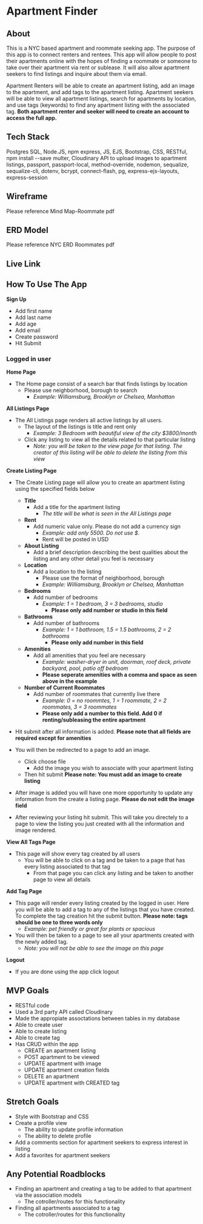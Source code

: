 # Apartment Finder

## About 

This is a NYC based apartment and roommate seeking app. The purpose of this app is to connect renters and rentees. This app will allow people to post their apartments online with the hopes of finding a roommate or someone to take over their apartment via rent or sublease. It will also allow apartment seekers to find listings and inquire about them via email.

Apartment Renters will be able to create an apartment listing, add an image to the apartment, and add tags to the apartment listing. Apartment seekers will be able to view all apartment listings, search for apartments by location, and use tags (keywords) to find any apartment listing with the associated tag. **Both apartment renter and seeker will need to create an account to access the full app.**

## Tech Stack

Postgres SQL, Node.JS, npm express, JS, EJS, Bootstrap, CSS, RESTful, npm install --save multer, Cloudinary API to upload images to apartment listings, passport, passport-local, method-override, nodemon, sequalize, sequalize-cli, dotenv, bcrypt, connect-flash, pg, express-ejs-layouts, express-session

## Wireframe

Please reference Mind Map-Roommate pdf

## ERD Model

Please reference NYC ERD Roommates pdf

## Live Link

## How To Use The App
**Sign Up**
* Add first name
* Add last name
* Add age
* Add email
* Create password
* Hit Submit

### Logged in user
**Home Page**
* The Home page consist of a search bar that finds listings by location
    * Please use neighborhood, borough to search
        * *Example: Williamsburg, Brooklyn or Chelsea, Manhattan*

**All Listings Page**
* The All Listings page renders all active listings by all users.
    * The layout of the listings is title and rent only
        * *Example: 3 Bedroom with beautiful view of the city $3800/month*
    * Click any listing to view all the details related to that particular listing
        * *Note: you will be taken to the view page for that listing. The creator of this listing will be able to delete the listing from this view*

**Create Listing Page**
* The Create Listing page will allow you to create an apartment listing using the specified fields below
    * **Title**
        * Add a title for the apartment listing
            * *The title will be what is seen in the All Listings page*
    * **Rent**
        * Add numeric value only. Please do not add a currency sign
            * *Example: add only 5500. Do not use $.*
            * Rent will be posted in USD
    * **About Listing**
        * Add a brief description describing the best qualities about the listing and any other detail you feel is necessary
    * **Location**
        * Add a location to the listing
            * Please use the format of neighborhood, borough
            * *Example: Williamsburg, Brooklyn or Chelsea, Manhattan*
    * **Bedrooms**
        * Add number of bedrooms
            * *Example: 1 = 1 bedroom, 3 = 3 bedrooms, studio*
                * **Please only add number or studio in this field**
    * **Bathrooms**
        * Add number of bathrooms
            * *Example: 1 = 1 bathroom, 1.5 = 1.5 bathrooms, 2 = 2 bathrooms*
                * **Please only add number in this field**
    * **Amenities**
        * Add all amenities that you feel are necessary
            * *Example: washer-dryer in unit, doorman, roof deck, private backyard, pool, patio off bedroom*
            * **Please seperate amenities with a comma and space as seen above in the example**
    * **Number of Current Roommates**
        * Add number of roommates that currently live there
            * *Example: 0 = no roommtes, 1 = 1 roommate, 2 = 2 roommates, 3 = 3 roommates*
            * **Please only add a number to this field. Add 0 if renting/subleasing the entire apartment**

* Hit submit after all information is added. 
**Please note that all fields are required except for amenities**

* You will then be redirected to a page to add an image. 
    * Click choose file
        * Add the image you wish to associate with your apartment listing
    * Then hit submit
**Please note: You must add an image to create listing**

* After image is added you will have one more opportunity to update any information from the create a listing page. 
**Please do not edit the image field**

* After reviewing your listing hit submit. This will take you directely to a page to view the listing you just created with all the information and image rendered.

**View All Tags Page**
* This page will show every tag created by all users
    * You will be able to click on a tag and be taken to a page that has every listing associated to that tag
        * From that page you can click any listing and be taken to another page to view all details

**Add Tag Page**
* This page will render every listing created by the logged in user. Here you will be able to add a tag to any of the listings that you have created. To complete the tag creation hit the submit button.
    **Please note: tags should be one to three words only**
    * *Example: pet friendly or great for plants or spacious*
* You will then be taken to a page to see all your apartments created with the newly added tag.
    * *Note: you will not be able to see the image on this page*

**Logout**
* If you are done using the app click logout
                   
## MVP Goals

* RESTful code
* Used a 3rd party API called Cloudinary
* Made the appropiate assoctations between tables in my database
* Able to create user
* Able to create listing
* Able to create tag
* Has CRUD within the app
    * CREATE an apartment listing
    * POST apartment to be viewed
    * UPDATE apartment with image
    * UPDATE apartment creation fields
    * DELETE an apartment
    * UPDATE apartment with CREATED tag

## Stretch Goals

* Style with Bootstrap and CSS
* Create a profile view
    * The ability to update profile information
    * The ability to delete profile
* Add a comments section for apartment seekers to express interest in listing
* Add a favorites for apartment seekers

## Any Potential Roadblocks
* Finding an apartment and creating a tag to be added to that apartment via the association models
    * The cotroller/routes for this functionality
* Finding all apartments associated to a tag
    * The cotroller/routes for this functionality
